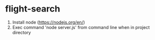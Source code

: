 # flight-search

1. Install node (https://nodejs.org/en/)
2. Exec command 'node server.js' from command line when in project directory
